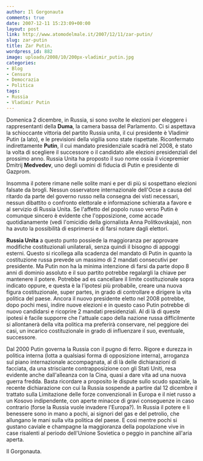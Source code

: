 ```yaml
---
author: Il Gorgonauta
comments: true
date: 2007-12-11 15:23:09+00:00
layout: post
link: http://www.atomodelmale.it/2007/12/11/zar-putin/
slug: zar-putin
title: Zar Putin.
wordpress_id: 882
image: uploads/2008/10/200px-vladimir_putin.jpg
categories:
- Blog
- Censura
- Democrazia
- Politica
tags:
- Russia
- Vladimir Putin
---
```


Domenica 2 dicembre, in Russia, si sono svolte le elezioni per eleggere i rappresentanti della **Duma**, la camera bassa del Parlamento. Ci si aspettava la schioccante vittoria del partito Russia unita, il cui presidente è Vladimir Putin (a lato), e le previsioni della vigilia sono state rispettate. Riconfermato indirettamente **Putin**, il cui mandato presidenziale scadrà nel 2008, è stato la volta di scegliere il successore o il candidato alle elezioni presidenziali del prossimo anno. Russia Unita ha proposto il suo nome ossia il vicepremier Dmitrij **Medvedev**, uno degli uomini di fiducia di Putin e presidente di Gazprom.

Insomma il potere rimane nelle solite mani e per di più si sospettano elezioni falsate da brogli. Nessun osservatore internazionale dell'Ocse a causa del ritardo da parte del governo russo nella consegna dei visti necessari, nessun dibattito o confronto elettorale e informazione schierata a favore e al servizio di Russia Unita. Se l'affetto del popolo russo verso Putin è comunque sincero è evidente che l'opposizione, come accade quotidianamente (vedi l'omicidio della giornalista Anna Politkovskaja), non ha avuto la possibilità di esprimersi e di farsi notare dagli elettori.

**Russia Unita** a questo punto possiede la maggioranza per approvare modifiche costituzionali unilaterali, senza quindi il bisogno di appoggi esterni. Questo si ricollega alla scadenza del mandato di Putin in quanto la costituzione russa prevede un massimo di 2 mandati consecutivi per presidente. Ma Putin non ha la minima intenzione di farsi da parte dopo 8 anni di dominio assoluto e il suo partito potrebbe regalargli la chiave per mantenere il potere. Potrebbe ad es cancellare il limite costituzionale sopra indicato oppure, e questa è la l'ipotesi più probabile, creare una nuova figura costituzionale, super partes, in grado di controllare e dirigere la vita politica del paese. Ancora il nuovo presidente eletto nel 2008 potrebbe, dopo pochi mesi, indire nuove elezioni e in questo caso Putin potrebbe di nuovo candidarsi e ricoprire 2 mandati presidenziali. Al di là di queste ipotesi è facile supporre che l'attuale capo della nazione russa difficilmente si allontanerà della vita politica ma preferirà conservare, nel peggiore dei casi, un incarico costituzionale in grado di influenzare il suo, eventuale, successore.

Dal 2000 Putin governa la Russia con il pugno di ferro. Rigore e durezza in politica interna (lotta a qualsiasi forma di opposizione interna), arroganza sul piano internazionale accompagnata, al di là delle dichiarazioni di facciata, da una strisciante contrapposizione con gli Stati Uniti, resa evidente anche dall'alleanza con la Cina, quasi a dare vita ad una nuova guerra fredda. Basta ricordare a proposito le dispute sullo scudo spaziale, la recente dichiarazione con cui la Russia sospende a partire dal 12 dicembre il trattato sulla Limitazione delle forze convenzionali in Europa e il niet russo a un Kosovo indipendente, con aperte minacce di gravi conseguenze in caso contrario (forse la Russia vuole invadere l'Europa?). In Russia il potere e li benessere sono in mano a pochi, ai signori del gas e del petrolio, che allungano le mani sulla vita politica del paese. E così mentre pochi si gustano caviale e champagne la maggioranza della popolazione vive in case risalenti al periodo dell'Unione Sovietica o peggio in panchine all'aria aperta.

Il Gorgonauta. 
